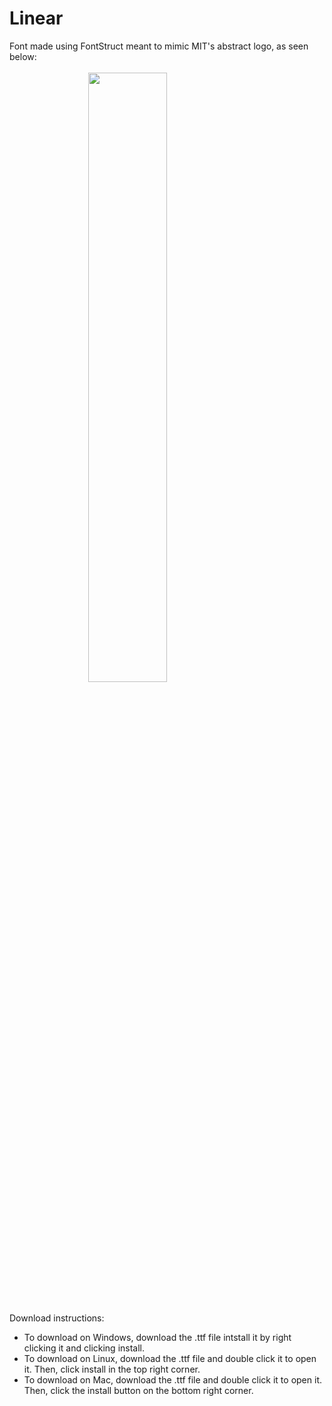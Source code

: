 # Linear

Font made using FontStruct meant to mimic MIT's abstract logo, as seen below:
<br>
<br>
<img src="https://upload.wikimedia.org/wikipedia/commons/0/0c/MIT_logo.svg" style="display: block; margin-left: auto; margin-right: auto; width: 50%;">
<br>
<br>
<h>Download instructions:</h>
<ul>
<li>To download on Windows, download the .ttf file intstall it by right clicking it and clicking install. </li>
<li>To download on Linux, download the .ttf file and double click it to open it. Then, click install in the top right corner.</li>
<li>To download on Mac, download the .ttf file and double click it to open it. Then, click the install button on the bottom right corner.</li>
</ul>
